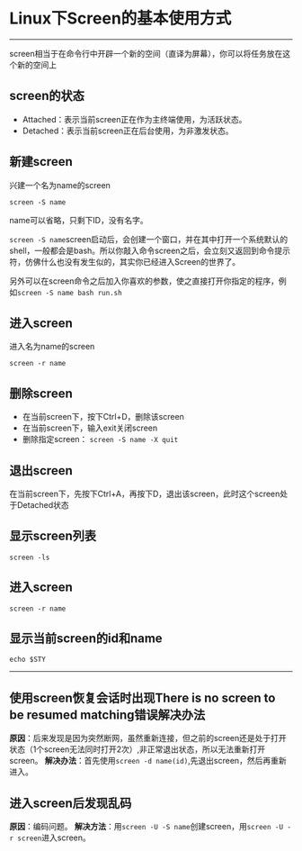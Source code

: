 # Linux下Screen的基本使用方式
---
screen相当于在命令行中开辟一个新的空间（直译为屏幕），你可以将任务放在这个新的空间上

## screen的状态
- Attached：表示当前screen正在作为主终端使用，为活跃状态。
- Detached：表示当前screen正在后台使用，为非激发状态。


## 新建screen
兴建一个名为name的screen
``` 
screen -S name
```
name可以省略，只剩下ID，没有名字。

``screen -S name``screen启动后，会创建一个窗口，并在其中打开一个系统默认的shell，一般都会是bash。所以你敲入命令screen之后，会立刻又返回到命令提示符，仿佛什么也没有发生似的，其实你已经进入Screen的世界了。


另外可以在screen命令之后加入你喜欢的参数，使之直接打开你指定的程序，例如``screen -S name bash run.sh``


## 进入screen
进入名为name的screen
```
screen -r name
```

## 删除screen
- 在当前screen下，按下Ctrl+D，删除该screen
- 在当前screen下，输入exit关闭screen
- 删除指定screen： ``screen -S name -X quit``
  

## 退出screen
在当前screen下，先按下Ctrl+A，再按下D，退出该screen，此时这个screen处于Detached状态

## 显示screen列表
```
screen -ls
```

## 进入screen
```
screen -r name
```

## 显示当前screen的id和name
```
echo $STY
```

---
## 使用screen恢复会话时出现There is no screen to be resumed matching错误解决办法
**原因**：后来发现是因为突然断网，虽然重新连接，但之前的screen还是处于打开状态（1个screen无法同时打开2次）,非正常退出状态，所以无法重新打开screen。
**解决办法**：首先使用``screen -d name(id)``,先退出screen，然后再重新进入。


## 进入screen后发现乱码
**原因**：编码问题。
**解决方法**：用``screen -U -S name``创建screen，用``screen -U -r screen``进入screen。